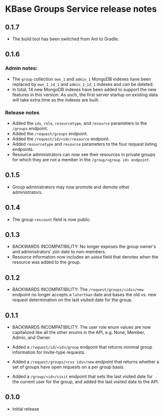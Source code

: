 # KBase Groups Service release notes

## 0.1.7

* The build tool has been switched from Ant to Gradle.

## 0.1.6

### Admin notes:

* The `group` collection `own_1` and `admin_1` MongoDB indexes have been replaced by
  `own_1_id_1` and `admin_1_id_1` indexes and can be deleted.
* In total, 14 new MongoDB indexes have been added to support the new features in this version.
  As such, the first server startup on existing data will take extra time as the indexes are
  built.

### Release notes

* Added the `ids`, `role`, `resourcetype`, and `resource` parameters to the `/groups`
  endpoint.
* Added the `/request/groups` endpoint.
* Added the `/request/id/<id>/resource` endpoint.
* Added `resourcetype` and `resource` parameters to the four request listing endpoints.
* Resource administrators can now see their resources in private groups
  for which they are not a member in the `/group/<group id> endpoint`.

## 0.1.5

* Group administrators may now promote and demote other administrators.

## 0.1.4

* The group `rescount` field is now public.

## 0.1.3

* BACKWARDS INCOMPATIBILITY: No longer exposes the group owner's and administrators' join date
  to non-members.
* Resource information now includes an `added` field that denotes when the resource was added to
  the group.

## 0.1.2

* BACKWARDS INCOMPATIBILITY: The `/request/groups/<ids>/new` endpoint no longer accepts a
  `laterthan` date and bases the old vs. new request determination on the last visited date
  for the group.

## 0.1.1

* BACKWARDS INCOMPATIBILITY: The user role enum values are now capitalized like all the other
  enums in the API, e.g. None, Member, Admin, and Owner.

* Added a `/request/id/<id>/group` endpoint that returns minimal group information for
  Invite-type requests.
* Added a `/request/groups/<csv ids>/new` endpoint that returns whether a set of groups have
  open requests on a per group basis.
* Added a `/group/<id>/visit` endpoint that sets the last visited date for the current user for
  the group, and added the last visited date to the API.

## 0.1.0

* Initial release